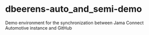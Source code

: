# dbeerens-auto_and_semi-demo
Demo environment for the synchronization between Jama Connect Automotive instance and GitHub
